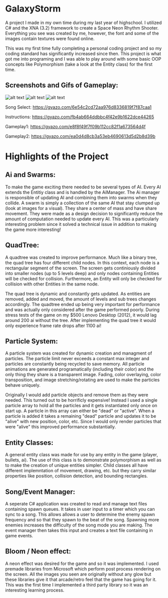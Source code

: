 # GalaxyStorm
A project I made in my own time during my last year of highschool. I utilized C# and the XNA (3.2) framework to create a Space Neon Rhythm Shooter. Everything you see was created by me, however, the font and some of the images contain textures were found online.

This was my first time fully completing a personal coding project and so my coding standard has significantly increased since then. This project is what got me into programing and I was able to play around with some basic OOP concepts like Polymorphism (take a look at the Entity class) for the first time.

## Screenshots and Gifs of Gameplay:

![alt text](https://i.gyazo.com/b47ba7244fcdf174c063000129f844c0.jpg)
![alt text](https://i.gyazo.com/fb4ab664ddbbc4f42e9b1622dce44265.png)
![alt text](https://gyazo.com/6ce4271d8a16d532d116f40a6170cb1e)

Song Select: https://gyazo.com/6e54c2cd72aa976d8336819f7f87caa1

Instructions: https://gyazo.com/fb4ab664ddbbc4f42e9b1622dce44265

Gameplay1: https://gyazo.com/e8f8f49f7f09b112cc82f1a673564d4f 

Gameplay2: https://gyazo.com/ea0d4d8cb3a53eb4690613d5d2b8d39b

# Highlights of the Project

## Ai and Swarms:
To make the game exciting there needed to be several types of AI. Every AI extends the Entitiy class and is handled by the AiManager. The Ai manager is responsible of updating AI and combining them into swarms when they collide. A swarm is simply a collection of the same AI that stay clumped up (look at images for a visual). They share a center of mass and have share movement. They were made as a design decision to significantly reduce the amount of computation needed to update every AI. This was a particularly interesting problem since it solved a technical issue in addition to making the game more interesting!

## QuadTree:

A quadtree was created to improve performance. Much like a binary tree, the quad tree has four different child nodes. In this context, each node is a rectangular segment of the screen. The screen gets continiously divided into smaller nodes (up to 5 levels deep) and only nodes containing Entities will be checked for collision. Furthermore, an Entity will only be checked for collision with other Entities in the same node.

The quad tree is dynamic and constantly gets updated. As entities are removed, added and moved, the amount of levels and sub trees changes accordingly. The quadtree ended up being very important for performance and was actually only considered after the game performed poorly. During stress tests of the game on my $500 Lenovo Desktop (2012), it would lag around 200 ai without the tree. After implementing the quad tree it would only experience frame rate drops after 1100 ai!

## Particle System:

A particle system was created for dynamic creation and managment of particles. The particle limit never exceeds a constant max integer and particles are constantly being recycled to save memory. All particle animations are generated programatically (including their color) and the only thing they share is a transparent image. Fading, color overlaying, color transposition, and image stretching/rotating are used to make the particles behave uniquely. 

Originally I would add particle objects and remove them as they were needed. This turned out to be horrificly expensive! Instead I used a single particle array to hold all the particles and it gets instantiated only once on start up. A particle in this array can either be "dead" or "active". When a particle is added it takes a remaining "dead" particle and updates it to be "alive" with new position, color, etc. Since I would only render particles that were "alive" this improved performance substantially.

## Entity Classes:

A general entity class was made for use by any entity in the game (player, bullets, ai). The use of this class is to demonstrate polymorphism as well as to make the creation of unique entities simpler. Child classes all have different implemntation of movement, drawing, etc. but they carry similar properties like position, collision detection, and bounding rectangles.

## Song/Event Manager:

A seperate C# application was created to read and manage text files containing spawn queues. It takes in user input to a timer which you can sync to a song. This allows allows a user to determine the enemy spawn frequency and so that they spawn to the beat of the song. Spawning more enemies increases the difficulty of the song mode you are making. The event manager then takes this input and creates a text file containing in game events.

## Bloom / Neon effect:

A neon effect was desired for the game and so it was implemented. I used premade libraries from Microsoft which perform post process rendering on the screen. All the images you seen are originally without any glow but these libraries give it that arcade/retro feel that the game has going for it. This was the first time I implemented a third party library so it was an interesting learning process.
